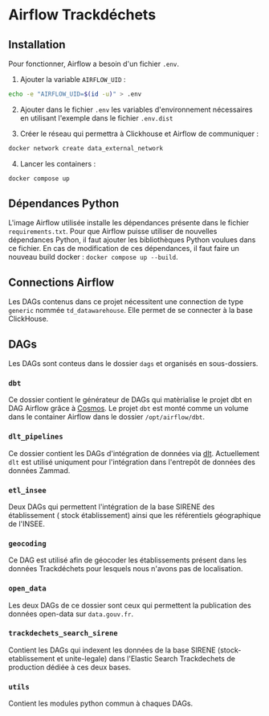 # Airflow Trackdéchets

## Installation

Pour fonctionner, Airflow a besoin d'un fichier `.env`.

1. Ajouter la variable `AIRFLOW_UID` :

```bash
echo -e "AIRFLOW_UID=$(id -u)" > .env
```

2. Ajouter dans le fichier `.env` les variables d'environnement nécessaires en utilisant l'exemple dans le fichier `.env.dist`

3. Créer le réseau qui permettra à Clickhouse et Airflow de communiquer :

```bash
docker network create data_external_network
```

4. Lancer les containers :

```bash
docker compose up
```

## Dépendances Python

L'image Airflow utilisée installe les dépendances présente dans le fichier `requirements.txt`. Pour que Airflow puisse utiliser de nouvelles dépendances Python, il faut ajouter les bibliothèques Python voulues dans ce fichier. En cas de modification de ces dépendances, il faut faire un nouveau build docker : `docker compose up --build`.

## Connections Airflow

Les DAGs contenus dans ce projet nécessitent une connection de type `generic` nommée `td_datawarehouse`. Elle permet de se connecter à la base ClickHouse.

## DAGs

Les DAGs sont conteus dans le dossier `dags` et organisés en sous-dossiers.

### `dbt`

Ce dossier contient le générateur de DAGs qui matèrialise le projet dbt en DAG Airflow grâce à [Cosmos](https://github.com/astronomer/astronomer-cosmos). Le projet `dbt` est monté comme un volume dans le container Airflow dans le dossier `/opt/airflow/dbt`.

### `dlt_pipelines`

Ce dossier contient les DAGs d'intégration de données via [dlt](https://dlthub.com/).
Actuellement `dlt` est utilisé uniqument pour l'intégration dans l'entrepôt de données des données Zammad.

### `etl_insee`

Deux DAGs qui permettent l'intégration de la base SIRENE des établissement ( stock établissement) ainsi que les référentiels géographique de l'INSEE.

### `geocoding`

Ce DAG est utilisé afin de géocoder les établissements présent dans les données Trackdéchets pour lesquels nous n'avons pas de localisation.

### `open_data`

Les deux DAGs de ce dossier sont ceux qui permettent la publication des données open-data sur `data.gouv.fr`.

### `trackdechets_search_sirene`

Contient les DAGs qui indexent les données de la base SIRENE (stock-etablissement et unite-legale) dans l'Elastic Search Trackdechets de production dédiée à ces deux bases.

### `utils`

Contient les modules python commun à chaques DAGs.
